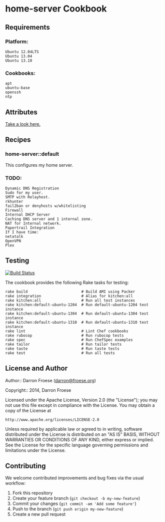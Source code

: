 home-server Cookbook
=================

Requirements
------------

### Platform:

    Ubuntu 12.04LTS
    Ubuntu 13.04
    Ubuntu 13.10

### Cookbooks:

    apt
    ubuntu-base
    openssh
    ntp

Attributes
----------

[Take a look here.](https://github.com/darron/home-server-cookbook/blob/master/attributes/default.rb)

Recipes
-------

### home-server::default

This configures my home server.

### TODO:

    Dynamic DNS Registration
    Sudo for my user.
    SMTP with Relayhost.
    rkhunter
    fail2ban or denyhosts w/whitelisting
    Firewall
    Internal DHCP Server
    Caching DNS server and 1 internal zone.
    NAT for Internal network.
    Papertrail Integration
    If I have time:
    netatalk
    OpenVPN
    Plex

Testing
-------

[![Build Status](https://travis-ci.org/darron/home-server-cookbook.png?branch=master)](https://travis-ci.org/darron/home-server-cookbook)

The cookbook provides the following Rake tasks for testing:

    rake build                        # Build AMI using Packer
    rake integration                  # Alias for kitchen:all
    rake kitchen:all                  # Run all test instances
    rake kitchen:default-ubuntu-1204  # Run default-ubuntu-1204 test instance
    rake kitchen:default-ubuntu-1304  # Run default-ubuntu-1304 test instance
    rake kitchen:default-ubuntu-1310  # Run default-ubuntu-1310 test instance
    rake lint                         # Lint Chef cookbooks
    rake rubocop                      # Run rubocop tests
    rake spec                         # Run ChefSpec examples
    rake tailor                       # Run tailor tests
    rake taste                        # Run taste tests
    rake test                         # Run all tests

License and Author
------------------

Author:: Darron Froese (darron@froese.org)

Copyright:: 2014, Darron Froese

Licensed under the Apache License, Version 2.0 (the "License");
you may not use this file except in compliance with the License.
You may obtain a copy of the License at

    http://www.apache.org/licenses/LICENSE-2.0

Unless required by applicable law or agreed to in writing, software
distributed under the License is distributed on an "AS IS" BASIS,
WITHOUT WARRANTIES OR CONDITIONS OF ANY KIND, either express or implied.
See the License for the specific language governing permissions and
limitations under the License.

Contributing
------------

We welcome contributed improvements and bug fixes via the usual workflow:

1. Fork this repository
2. Create your feature branch (`git checkout -b my-new-feature`)
3. Commit your changes (`git commit -am 'Add some feature'`)
4. Push to the branch (`git push origin my-new-feature`)
5. Create a new pull request
